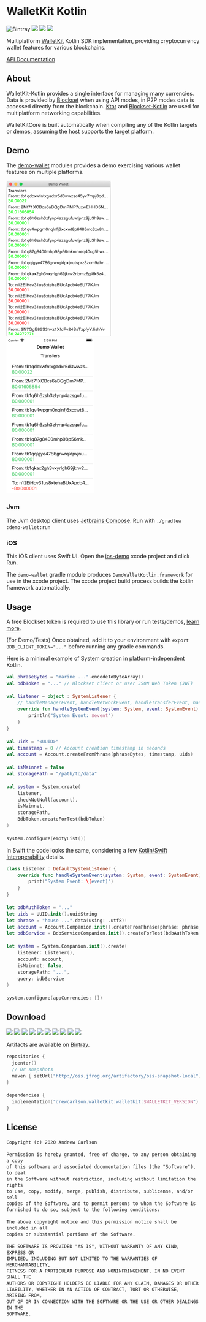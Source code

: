 # WalletKit Kotlin

![Bintray](https://img.shields.io/bintray/v/drewcarlson/WalletKit-Kotlin/WalletKit-Kotlin?color=blue)
![](https://img.shields.io/maven-metadata/v?label=artifactory&logoColor=lightgrey&metadataUrl=https%3A%2F%2Foss.jfrog.org%2Fartifactory%2Foss-snapshot-local%2Fdrewcarlson%2Fwalletkit%2Fwalletkit%2Fmaven-metadata.xml&color=lightgrey)
![](https://github.com/DrewCarlson/WalletKit-Kotlin/workflows/Jvm/badge.svg)
![](https://github.com/DrewCarlson/WalletKit-Kotlin/workflows/Native/badge.svg)

Multiplatform [WalletKit](https://github.com/blockset-corp/walletkit) Kotlin SDK implementation, providing cryptocurrency wallet features for various blockchains.

[API Documentation](https://drewcarlson.github.com/WalletKit-Kotlin)

## About

WalletKit-Kotlin provides a single interface for managing many currencies.
Data is provided by [Blockset](https://blockset.com/) when using API modes, in P2P modes data is accessed directly from the blockchain.
[Ktor](https://ktor.io/) and [Blockset-Kotlin](https://github.com/DrewCarlson/Blockset-Kotlin/) are used for multiplatform networking capabilities.

WalletKitCore is built automatically when compiling any of the Kotlin targets or demos, assuming the host supports the target platform.

## Demo

The [demo-wallet](demo-wallet) modules provides a demo exercising various wallet features on multiple platforms.

[![](media/jvm-demo.png)](#demo)
[![](media/ios-demo.png)](#demo)

### Jvm

The Jvm desktop client uses [Jetbrains Compose](https://www.jetbrains.com/lp/compose/).
Run with `./gradlew :demo-wallet:run`

### iOS

This iOS client uses Swift UI.
Open the [ios-demo](demo-wallet/ios-demo) xcode project and click Run.

The `demo-wallet` gradle module produces `DemoWalletKotlin.framework` for use in the xcode project.
The xcode project build process builds the kotlin framework automatically.


## Usage

A free Blockset token is required to use this library or run tests/demos, [learn more](https://docs.blockset.com/getting-started/authentication).

(For Demo/Tests) Once obtained, add it to your environment with `export BDB_CLIENT_TOKEN="..."` before running any gradle commands.

Here is a minimal example of System creation in platform-independent Kotlin.
```kotlin
val phraseBytes = "marine ...".encodeToByteArray()
val bdbToken = "..." // Blockset client or user JSON Web Token (JWT) 

val listener = object : SystemListener {
    // handleManagerEvent, handleNetworkEvent, handleTransferEvent, handleWalletEvent
    override fun handleSystemEvent(system: System, event: SystemEvent) {
        println("System Event: $event")
    }
}

val uids = "<UUID>"
val timestamp = 0 // Account creation timestamp in seconds
val account = Account.createFromPhrase(phraseBytes, timestamp, uids)

val isMainnet = false
val storagePath = "/path/to/data"

val system = System.create(
    listener,
    checkNotNull(account),
    isMainnet,
    storagePath,
    BdbToken.createForTest(bdbToken)
)

system.configure(emptyList())
```

In Swift the code looks the same, considering a few [Kotlin/Swift Interoperability](https://kotlinlang.org/docs/reference/native/objc_interop.html) details.

```swift
class Listener : DefaultSystemListener {
    override func handleSystemEvent(system: System, event: SystemEvent) {
        print("System Event: \(event)")
    }
}

let bdbAuthToken = "..."
let uids = UUID.init().uuidString
let phrase = "house ...".data(using: .utf8)!
let account = Account.Companion.init().createFromPhrase(phrase: phrase, timestamp: 0, uids_: uids)!
let bdbService = BdbServiceCompanion.init().createForTest(bdbAuthToken: bdbAuthToken)

let system = System.Companion.init().create(
    listener: Listener(),
    account: account,
    isMainnet: false,
    storagePath: "...",
    query: bdbService
)

system.configure(appCurrencies: [])
```

## Download

![](https://img.shields.io/static/v1?label=&message=Platforms&color=grey)
![](https://img.shields.io/static/v1?label=&message=Jvm&color=blue)
![](https://img.shields.io/static/v1?label=&message=Android&color=blue)
![](https://img.shields.io/static/v1?label=&message=iOS&color=blue)
![](https://img.shields.io/static/v1?label=&message=macOS&color=blue)
![](https://img.shields.io/static/v1?label=&message=Linux&color=red)
![](https://img.shields.io/static/v1?label=&message=Windows&color=red)
![](https://img.shields.io/static/v1?label=&message=tvOS&color=red)
![](https://img.shields.io/static/v1?label=&message=watchOS&color=red)
![](https://img.shields.io/static/v1?label=&message=Js&color=red)

Artifacts are available on [Bintray](https://bintray.com/drewcarlson/WalletKit-Kotlin).

```kotlin
repositories {
  jcenter()
  // Or snapshots
  maven { setUrl("http://oss.jfrog.org/artifactory/oss-snapshot-local") }
}

dependencies {
  implementation("drewcarlson.walletkit:walletkit:$WALLETKIT_VERSION")
}
```

## License
```
Copyright (c) 2020 Andrew Carlson

Permission is hereby granted, free of charge, to any person obtaining a copy
of this software and associated documentation files (the "Software"), to deal
in the Software without restriction, including without limitation the rights
to use, copy, modify, merge, publish, distribute, sublicense, and/or sell
copies of the Software, and to permit persons to whom the Software is
furnished to do so, subject to the following conditions:

The above copyright notice and this permission notice shall be included in all
copies or substantial portions of the Software.

THE SOFTWARE IS PROVIDED "AS IS", WITHOUT WARRANTY OF ANY KIND, EXPRESS OR
IMPLIED, INCLUDING BUT NOT LIMITED TO THE WARRANTIES OF MERCHANTABILITY,
FITNESS FOR A PARTICULAR PURPOSE AND NONINFRINGEMENT. IN NO EVENT SHALL THE
AUTHORS OR COPYRIGHT HOLDERS BE LIABLE FOR ANY CLAIM, DAMAGES OR OTHER
LIABILITY, WHETHER IN AN ACTION OF CONTRACT, TORT OR OTHERWISE, ARISING FROM,
OUT OF OR IN CONNECTION WITH THE SOFTWARE OR THE USE OR OTHER DEALINGS IN THE
SOFTWARE.
```
